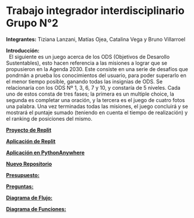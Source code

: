# Trabajo integrador interdisciplinario Grupo N°2

**Integrantes:** Tiziana Lanzani, Matías Ojea, Catalina Vega y Bruno Villarroel   

**Introducción:**  
&nbsp;&nbsp;El siguiente es un juego acerca de los ODS (Objetivos de Desarollo Sustentables), esto hacen referencia a las misiones a lograr que se propusieron en la Agenda 2030. Este consiste en una serie de desafíos que pondrnán a prueba los conocimientos del usuario, para poder superarlo en el menor tiempo posible, ganando todas las insignias de ODS. Se relacionaría con los ODS Nº 1, 3, 6, 7 y 10, y constaría de 5 niveles. Cada uno de estos consta de tres fases; la primera es un multiple choice, la segunda es completar una oración, y la tercera es el juego de cuatro fotos una palabra. Una vez terminadas todas las misiones, el juego concluirá y se mostrará el puntaje sumado (teniendo en cuenta el tiempo de realización) y el ranking de posiciones del mismo.

<a href="https://replit.com/@CatalinaVEGA6/TPI-1CUAT-Lanzani-Ojea-Vega-y-Villarroel"> **Proyecto de Replit** </a>

<a href="https://tpi-1cuat-lanzani-ojea-vega-y-villarroel.catalinavega6.repl.co/"> **Aplicación de Replit** </a>

<a href="https://tizianalanzani.pythonanywhere.com/"> **Aplicación en PythonAnywhere** </a>

<a href="https://github.com/PioIX/TPI-1CUAT-Lanzani-Ojea-Vega-y-Villarroel"> **Nuevo Repositorio** </a>

<a href="https://docs.google.com/document/d/1WPwn94gXcoB4pePyvUhpj8K_zaCSBIkLgGZ6xxnqBSU/edit?usp=sharing"> **Presupuesto:**</a>

<a href="https://docs.google.com/document/d/1JQTs6MtJJZuuSQ2ofDcEB_Qll8V_GyX89KGmc9IH5SE/edit?usp=sharing"> **Preguntas:**</a>

<a href="https://drive.google.com/drive/search?q=owner:villarroelbrunomateo%40pioix.edu.ar">**Diagrama de Flujo:**</a>

<a href="https://drive.google.com/drive/search?q=owner:villarroelbrunomateo%40pioix.edu.ar"> **Diagrama de Funciones:**</a>

